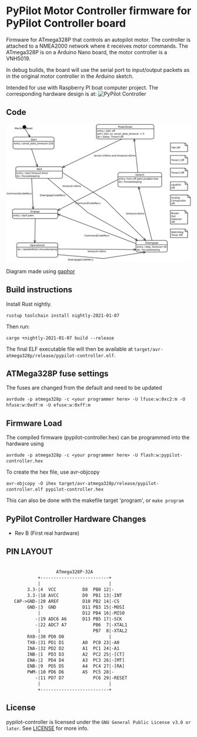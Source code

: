 # PyPilot Motor Controller firmware for PyPilot Controller board

Firmware for ATmega328P that controls an autopilot motor. The
controller is attached to a NMEA2000 network where it receives motor
commands. The ATmega328P is on a Arduino Nano board, the motor
controller is a VNH5019.

In debug builds, the board will use the serial port to input/output
packets as in the original motor controller in the Arduino sketch.

Intended for use with Raspberry PI boat computer project. The
corresponding hardware design is at: ![PyPilot Controller](https://github.com/gpgreen/pypilot_controller)

## Code

![state machine for pypilot motor control](StateMachine.png)

Diagram made using [gaphor](https://gaphor.readthedocs.io/en/latest/)

## Build instructions

Install Rust nightly.
```
rustup toolchain install nightly-2021-01-07
```

Then run:

```
cargo +nightly-2021-01-07 build --release
```

The final ELF executable file will then be available at `target/avr-atmega328p/release/pypilot-controller.elf`.

## ATMega328P fuse settings
The fuses are changed from the default and need to be updated
```
avrdude -p atmega328p -c <your programmer here> -U lfuse:w:0xc2:m -U hfuse:w:0xdf:m -U efuse:w:0xff:m
```

## Firmware Load

The compiled firmware (pypilot-controller.hex) can be programmed into the hardware using
```
avrdude -p atmega328p -c <your programmer here> -U flash:w:pypilot-controller.hex
```

To create the hex file, use avr-objcopy
```
avr-objcopy -O ihex target/avr-atmega328p/release/pypilot-controller.elf pypilot-controller.hex
```

This can also be done with the makefile target 'program', or `make
program`

## PyPilot Controller Hardware Changes

- Rev B (First real hardware)

## PIN LAYOUT
```
            
                   ATmega328P-32A
            +--------------------------+        
            |                          |        
        3.3-|4  VCC          D8  PB0 12|-       
        3.3-|18 AVCC         D9  PB1 13|-INT    
   CAP->GND-|20 AREF         D10 PB2 14|-CS
        GND-|3  GND          D11 PB3 15|-MOSI   
            |                D12 PB4 16|-MISO   
           -|19 ADC6 A6      D13 PB5 17|-SCK    
           -|22 ADC7 A7          PB6  7|-XTAL1  
            |                    PB7  8|-XTAL2  
        RX0-|30 PD0 D0                 |        
        TX0-|31 PD1 D1       A0  PC0 23|-A0     
        INA-|32 PD2 D2       A1  PC1 24|-A1     
        INB-|1  PD3 D3       A2  PC2 25|-[CT]   
        ENA-|2  PD4 D4       A3  PC3 26|-[MT]   
        ENB-|9  PD5 D5       A4  PC4 27|-[RA]   
        PWM-|10 PD6 D6       A5  PC5 28|-       
           -|11 PD7 D7           PC6 29|-RESET  
            |                          |        
            +--------------------------+        
```

## License
pypilot-controller is licensed under the `GNU General Public License v3.0 or later`. See [LICENSE](LICENSE) for more info.
